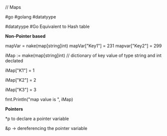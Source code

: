 // Maps

#go #golang #datatyype 

#datatyype  #Go
Equivalent to Hash table 

**Non-Pointer based**

mapVar = nake(map[string]int)
mapVar["Key1"]   = 231
mapvar["Key2"] = 299

iMap := make(map[string]int) // dictionary of key value of type string and int declated

iMap["K1"] = 1

iMap["K2"] = 2

iMap["K3"] = 3

fmt.Println("map value is ", iMap)


**Pointers**

*p to declare a pointer variable

&p -> dereferencing the pointer variable





